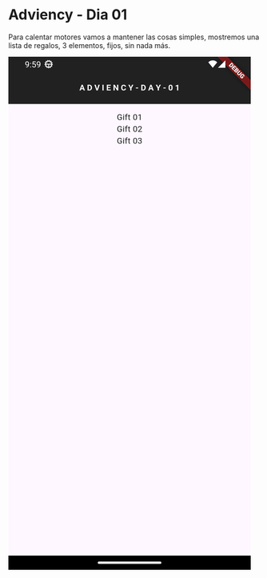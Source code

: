# Adviency - Dia 01

Para calentar motores vamos a mantener las cosas simples, mostremos una lista de regalos, 3 elementos, fijos, sin nada más.

![alt text](https://raw.githubusercontent.com/almanoduerme/adviency/refs/heads/main/day_01/lib/images/screenshot.png "Screenshot de la aplicacion")
